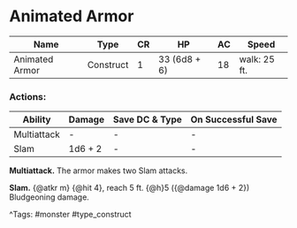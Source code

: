 # Animated Armor

| Name | Type | CR | HP | AC | Speed |
|------|------|----|----|----|-------|
| Animated Armor | Construct | 1 | 33 (6d8 + 6) | 18 | walk: 25 ft. |

### Actions:

| Ability | Damage | Save DC & Type | On Successful Save |
|---------|--------|----------------|--------------------|
| Multiattack | - | - | - |
| Slam | 1d6 + 2 | - | - |


**Multiattack.** The armor makes two Slam attacks.

**Slam.** {@atkr m} {@hit 4}, reach 5 ft. {@h}5 ({@damage 1d6 + 2}) Bludgeoning damage.

^Tags: #monster #type_construct